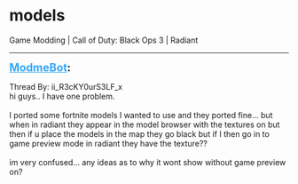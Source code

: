 # models
Game Modding | Call of Duty: Black Ops 3 | Radiant

---
<strong style="font-size: 1.4em;"><span style="text-decoration: underline;text-decoration-color: #34a7f9;"><span style="color:#34a7f9;">ModmeBot</span></span>:</strong>

<p>Thread By: ii_R3cKY0urS3LF_x<br />hi guys.. I have one problem. <br /> <br />I ported some fortnite models I wanted to use and they ported fine... but when in radiant they appear in the model browser with the textures on but then if u place the models in the map they go black but if I then go in to game preview mode in radiant they have the texture??<br /> <br />im very confused... any ideas as to why it wont show without game preview on?</p>
